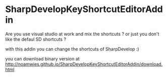 SharpDevelopKeyShortcutEditorAddin
==================================

Are you use visual studio at work and mix the shortcuts ? or just you don't like the defaul SD shortcuts ?

with this addin you can change the shortcuts of SharpDevelop :) 

you can download binary version at http://noamwies.github.io/SharpDevelopKeyShortcutEditorAddin/download.html

